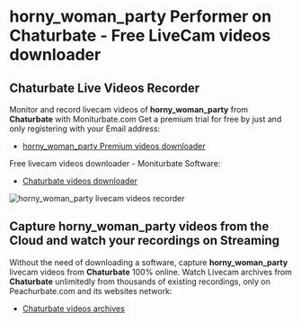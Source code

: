 # horny_woman_party Performer on Chaturbate - Free LiveCam videos downloader

## Chaturbate Live Videos Recorder

Monitor and record livecam videos of **horny_woman_party** from **Chaturbate** with Moniturbate.com
Get a premium trial for free by just and only registering with your Email address:
* [horny_woman_party Premium videos downloader](https://moniturbate.com/request-demo-licence-key.html)

Free livecam videos downloader - Moniturbate Software:
* [Chaturbate videos downloader](https://moniturbate.com/moniturbate-download-software.html)

![horny_woman_party livecam videos recorder](https://peachurnet.com/templates/moniturbate-software.png)


## Capture horny_woman_party videos from the Cloud and watch your recordings on Streaming

Without the need of downloading a software, capture **horny_woman_party** livecam videos from **Chaturbate** 100% online.
Watch Livecam archives from **Chaturbate** unlimitedly from thousands of existing recordings, only on Peachurbate.com and its websites network:
* [Chaturbate videos archives](https://peachurnet.com/)